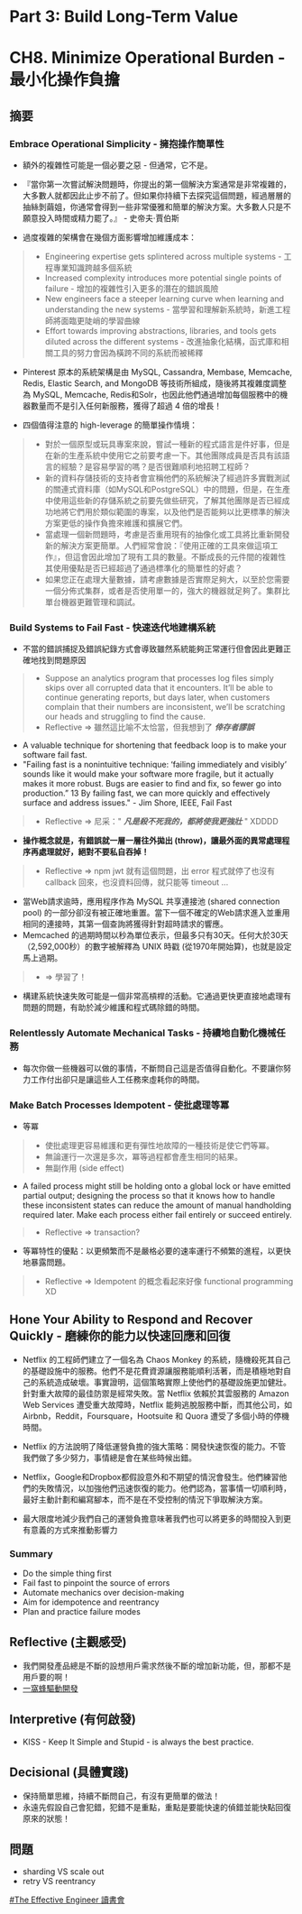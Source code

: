 # Part 3: Build Long-Term Value

# CH8. Minimize Operational Burden - 最小化操作負擔

## 摘要

### Embrace Operational Simplicity - 擁抱操作簡單性

* 額外的複雜性可能是一個必要之惡 - 但通常，它不是。
* 『當你第一次嘗試解決問題時，你提出的第一個解決方案通常是非常複雜的，大多數人就都因此止步不前了。但如果你持續下去探究這個問題，經過層層的抽絲剝繭姐，你通常會得到一些非常優雅和簡單的解決方案。大多數人只是不願意投入時間或精力罷了。』 - 史帝夫·賈伯斯 

* 過度複雜的架構會在幾個方面影響增加維護成本：
> * Engineering expertise gets splintered across multiple systems - 工程專業知識跨越多個系統
> * Increased complexity introduces more potential single points of failure - 增加的複雜性引入更多的潛在的錯誤風險
> * New engineers face a steeper learning curve when learning and understanding the new systems - 當學習和理解新系統時，新進工程師將面臨更陡峭的學習曲線
> * Effort towards improving abstractions, libraries, and tools gets diluted across the different systems - 改進抽象化結構，函式庫和相關工具的努力會因為橫跨不同的系統而被稀釋

* Pinterest 原本的系統架構是由 MySQL, Cassandra, Membase, Memcache, Redis, Elastic Search, and MongoDB 等技術所組成，隨後將其複雜度調整為 MySQL, Memcache, Redis和Solr，也因此他們通過增加每個服務中的機器數量而不是引入任何新服務，獲得了超過 4 倍的增長！

* 四個值得注意的 high-leverage 的簡單操作情境：
> * 對於一個原型或玩具專案來說，嘗試一種新的程式語言是件好事，但是在新的生產系統中使用它之前要考慮一下。其他團隊成員是否具有該語言的經驗？是容易學習的嗎？是否很難順利地招聘工程師？
> * 新的資料存儲技術的支持者會宣稱他們的系統解決了經過許多實戰測試的關連式資料庫（如MySQL和PostgreSQL）中的問題，但是，在生產中使用這些新的存儲系統之前要先做些研究，了解其他團隊是否已經成功地將它們用於類似範圍的專案，以及他們是否能夠以比更標準的解決方案更低的操作負擔來維護和擴展它們。
> * 當處理一個新問題時，考慮是否重用現有的抽像化或工具將比重新開發新的解決方案更簡單。人們經常會說：『使用正確的工具來做這項工作』，但這會因此增加了現有工具的數量。不斷成長的元件間的複雜性其使用優點是否已經超過了通過標準化的簡單性的好處？
> * 如果您正在處理大量數據，請考慮數據是否實際足夠大，以至於您需要一個分佈式集群，或者是否使用單一的，強大的機器就足夠了。集群比單台機器更難管理和調試。

### Build Systems to Fail Fast - 快速迭代地建構系統

* 不當的錯誤捕捉及錯誤紀錄方式會導致雖然系統能夠正常運行但會因此更難正確地找到問題原因
> * Suppose an analytics program that processes log files simply skips over all corrupted data that it encounters. It’ll be able to continue generating reports, but days later, when customers complain that their numbers are inconsistent, we’ll be scratching our heads and struggling to find the cause.
> * Reflective => 雖然這比喻不太恰當，但我想到了 ***倖存者謬誤***

* A valuable technique for shortening that feedback loop is to make your software fail fast.
* "Failing fast is a nonintuitive technique: ‘failing immediately and visibly’ sounds like it would make your software more fragile, but it actually makes it more robust. Bugs are easier to find and fix, so fewer go into production.” 13 By failing fast, we can more quickly and effectively surface and address issues." - Jim Shore, IEEE, Fail Fast
> * Reflective => 尼采：" ***凡是殺不死我的，都將使我更強壯*** " XDDDD

* **操作概念就是，有錯誤就一層一層往外拋出 (throw)，讓最外面的異常處理程序再處理就好，絕對不要私自吞掉！**
> * Reflective => npm jwt 就有這個問題，出 error 程式就停了也沒有 callback 回來，也沒資料回傳，就只能等 timeout ...

* 當Web請求逾時，應用程序作為 MySQL 共享連接池 (shared connection pool) 的一部分卻沒有被正確地重置。當下一個不確定的Web請求進入並重用相同的連接時，其第一個查詢將獲得針對超時請求的響應。
* Memcached 的過期時間以秒為單位表示，但最多只有30天。任何大於30天（2,592,000秒）的數字被解釋為 UNIX 時戳 (從1970年開始算)，也就是設定馬上過期。
> * => 學習了！

* 構建系統快速失敗可能是一個非常高槓桿的活動。它通過更快更直接地處理有問題的問題，有助於減少維護和程式碼除錯的時間。

### Relentlessly Automate Mechanical Tasks - 持續地自動化機械任務

* 每次你做一些機器可以做的事情，不斷問自己這是否值得自動化。不要讓你努力工作付出卻只是讓這些人工任務來虛耗你的時間。

### Make Batch Processes Idempotent - 使批處理等冪

* 等冪
> * 使批處理更容易維護和更有彈性地故障的一種技術是使它們等冪。
> * 無論運行一次還是多次，冪等過程都會產生相同的結果。
> * 無副作用 (side effect)

* A failed process might still be holding onto a global lock or have emitted partial output; designing the process so that it knows how to handle these inconsistent states can reduce the amount of manual handholding required later. Make each process either fail entirely or succeed entirely.
> * Reflective => transaction?

* 等冪特性的優點：以更頻繁而不是嚴格必要的速率運行不頻繁的進程，以更快地暴露問題。
> * Reflective => Idempotent 的概念看起來好像 functional programming XD

## Hone Your Ability to Respond and Recover Quickly - 磨練你的能力以快速回應和回復

* Netflix 的工程師們建立了一個名為 Chaos Monkey 的系統，隨機殺死其自己的基礎設施中的服務。他們不是花費資源讓服務能順利活著，而是積極地對自己的系統造成破壞。事實證明，這個策略實際上使他們的基礎設施更加健壯。針對重大故障的最佳防禦是經常失敗。當 Netflix 依賴於其雲服務的 Amazon Web Services 遭受重大故障時，Netflix 能夠逃脫服務中斷，而其他公司，如Airbnb，Reddit，Foursquare，Hootsuite 和 Quora 遭受了多個小時的停機時間。
* Netflix 的方法說明了降低運營負擔的強大策略：開發快速恢復的能力。不管我們做了多少努力，事情總是會在某些時候出錯。 
* Netflix，Google和Dropbox都假設意外和不期望的情況會發生。他們練習他們的失敗情況，以加強他們迅速恢復的能力。他們認為，當事情一切順利時，最好主動計劃和編寫腳本，而不是在不受控制的情況下爭取解決方案。

* 最大限度地減少我們自己的運營負擔意味著我們也可以將更多的時間投入到更有意義的方式來推動影響力

### Summary

* Do the simple thing first
* Fail fast to pinpoint the source of errors
* Automate mechanics over decision-making
* Aim for idempotence and reentrancy
* Plan and practice failure modes

## Reflective (主觀感受) 
* 我們開發產品總是不斷的設想用戶需求然後不斷的增加新功能，但，那都不是用戶要的啊！
* [一窩蜂驅動開發](https://blog.chunfuchao.com/?p=656)

## Interpretive (有何啟發)
* KISS - Keep It Simple and Stupid - is always the best practice.

## Decisional (具體實踐)
* 保持簡單思維，持續不斷問自己，有沒有更簡單的做法！ 
* 永遠先假設自己會犯錯，犯錯不是重點，重點是要能快速的偵錯並能快點回復原來的狀態！

## 問題
* sharding VS scale out
* retry VS reentrancy

[#The Effective Engineer 讀書會](https://softnshare.wordpress.com/portfolio/packageeffectiveengineer/)
